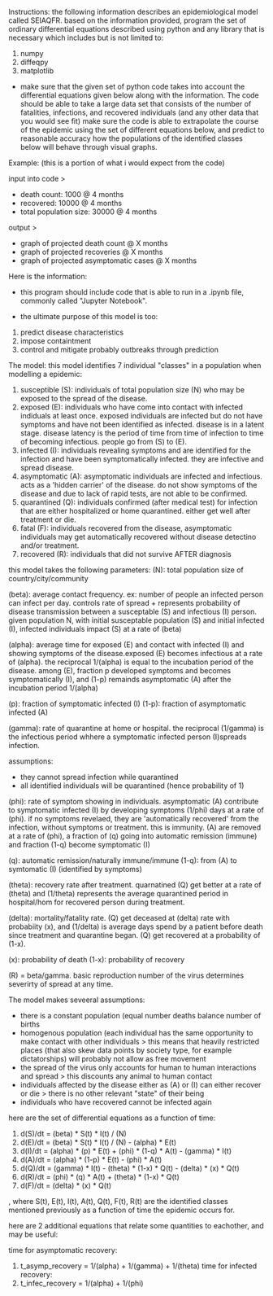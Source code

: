 Instructions:
the following information describes an epidemiological model called SEIAQFR.
based on the information provided, program the set of ordinary differential equations described using python and any library that is necessary which includes but is not limited to:
1. numpy
2. diffeqpy
3. matplotlib

- make sure that the given set of python code takes into account the differential equations given below along with the information. The code should be able to take a large data set that consists of the number of fatalities, infections, and recovered individuals (and any other data that you would see fit) make sure the code is able to extrapolate the course of the epidemic using the set of different equations below, and predict to reasonable accuracy how the populations of the identified classes below will behave through visual graphs.

Example: (this is a portion of what i would expect from the code)

input into code >
- death count: 1000 @ 4 months
- recovered: 10000 @ 4 months
- total population size: 30000 @ 4 months

output > 
- graph of projected death count @ X months
- graph of projected recoveries @ X months
- graph of projected asymptomatic cases @ X months

Here is the information:

- this program should include code that is able to run in a .ipynb file, commonly called "Jupyter Notebook".

- the ultimate purpose of this model is too:
1. predict disease characteristics
2. impose containtment
3. control and mitigate probably outbreaks through prediction

The model:
this model identifies 7 individual "classes" in a population when modelling a epidemic:
1. susceptible (S): individuals of total population size (N) who may be exposed to the spread of the disease.
2. exposed (E): individuals who have come into contact with infected indiduals at least once. exposed individuals are infected but do not have symptoms and have not been identified as infected. disease is in a latent stage. disease latency is the period of time from time of infection to time of becoming infectious. people go from (S) to (E).
3. infected (I): individuals revealing symptoms and are identified for the infection and have been symptomatically infected. they are infective and spread disease.
4. asymptomatic (A): asymptomatic individuals are infected and infectious. acts as a 'hidden carrier' of the disease. do not show symptoms of the disease and due to lack of rapid tests, are not able to be confirmed.
5. quarantined (Q): individuals confirmed (after medical test) for infection that are either hospitalized or home quarantined. either get well after treatment or die.
6. fatal (F): individuals recovered from the disease, asymptomatic individuals may get automatically recovered without disease detectino and/or treatment. 
7. recovered (R): individuals that did not survive AFTER diagnosis

this model takes the following parameters:
(N): total population size of country/city/community

(beta): average contact frequency. ex: number of people an infected person can infect per day. controls rate of spread + represents probability of disease transmission between a susceptable (S) and infectious (I) person. given population N, with initial susceptable population (S) and initial infected (I), infected individuals impact (S) at a rate of (beta)

(alpha): average time for exposed (E) and contact with infected (I) and showing symptoms of the disease.exposed (E) becomes infectious at a rate of (alpha). the reciprocal 1/(alpha) is equal to the incubation period of the disease. among (E), fraction p developed symptoms and becomes symptomatically (I), and (1-p) remainds asymptomatic (A) after the incubation period 1/(alpha)

(p): fraction of symptomatic infected (I) (1-p): fraction of asymptomatic infected (A)

(gamma): rate of quarantine at home or hospital. the reciprocal (1/gamma) is the infectious period whhere a symptomatic infected person (I)spreads infection.

assumptions:
- they cannot spread infection while quarantined
- all identified individuals will be quarantined (hence probability of 1)

(phi): rate of symptom showing in individuals. asymptomatic (A) contribute to symptomatic infected (I) by developing symptoms (1/phi) days at a rate of (phi). if no symptoms revelaed, they are 'automatically recovered' from the infection, without symptoms or treatment. this is immunity. (A) are removed at a rate of (phi), a fraction of (q) going into automatic remission (immune) and fraction (1-q) become symptomatic (I)

(q): automatic remission/naturally immune/immune (1-q): from (A) to symtomatic (I) (identified by symptoms)

(theta): recovery rate after treatment. quarnatined (Q) get better at a rate of (theta) and (1/theta) represents the average quarantined period in hospital/hom for recovered person during treatment.

(delta): mortality/fatality rate. (Q) get deceased at (delta) rate with probabiity (x), and (1/delta) is average days spend by a patient before death since treatment and quarantine began. (Q) get recovered at a probability of (1-x).

(x): probability of death (1-x): probability of recovery

(R) = beta/gamma. basic reproduction number of the virus determines severirty of spread at any time.

The model makes seveeral assumptions:
- there is a constant population (equal number deaths balance number of births
- homogenous population (each individual has the same opportunity to make contact with other individuals > this means that heavily restricted places (that also skew data points by society type, for example dictatorships) will probably not allow as free movement
- the spread of the virus only accounts for human to human interactions and spread > this discounts any animal to human contact
- individuals affected by the disease either as (A) or (I) can either recover or die > there is no other relevant "state" of their being
- individuals who have recovered cannot be infected again

here are the set of differential equations as a function of time:
1. d(S)/dt = (beta) * S(t) * I(t) / (N)
2. d(E)/dt = (beta) * S(t) * I(t) / (N) - (alpha) * E(t)
3. d(I)/dt = (alpha) * (p) * E(t) + (phi) * (1-q) * A(t) - (gamma) * I(t)
4. d(A)/dt = (alpha) * (1-p) * E(t) - (phi) * A(t)
5. d(Q)/dt = (gamma) * I(t) - (theta) * (1-x) * Q(t) - (delta) * (x) * Q(t)
6. d(R)/dt = (phi) * (q) * A(t) + (theta) * (1-x) * Q(t)
7. d(F)/dt = (delta) * (x) * Q(t)

, where S(t), E(t), I(t), A(t), Q(t), F(t), R(t) are the identified classes mentioned previously as a function of time the epidemic occurs for.

here are 2 additional equations that relate some quantities to eachother, and may be useful:

time for asymptomatic recovery:
1. t_asymp_recovery = 1/(alpha) + 1/(gamma) + 1/(theta)
time for infected recovery:
2. t_infec_recovery = 1/(alpha) + 1/(phi)
